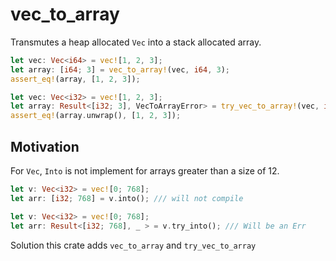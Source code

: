 # vec_to_array

Transmutes a heap allocated `Vec` into a stack allocated array.

```rust
let vec: Vec<i64> = vec![1, 2, 3];
let array: [i64; 3] = vec_to_array!(vec, i64, 3);
assert_eq!(array, [1, 2, 3]);

let vec: Vec<i32> = vec![1, 2, 3];
let array: Result<[i32; 3], VecToArrayError> = try_vec_to_array!(vec, i32, 3);
assert_eq!(array.unwrap(), [1, 2, 3]);
```

## Motivation

For `Vec`, `Into` is not implement for arrays greater than a size of 12.

```rust
let v: Vec<i32> = vec![0; 768];
let arr: [i32; 768] = v.into(); /// will not compile

let v: Vec<i32> = vec![0; 768];
let arr: Result<[i32; 768], _ > = v.try_into(); /// Will be an Err
```

Solution this crate adds `vec_to_array` and `try_vec_to_array`
